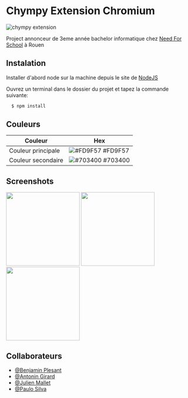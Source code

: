 
# Chympy Extension Chromium

![chympy extension](https://i.imgur.com/PgwnXIn.png)

Project annonceur de 3eme année bachelor informatique chez [Need For School](https://www.needfor-school.com/) à Rouen

## Instalation

Installer d'abord node sur la machine depuis le site de [NodeJS](https://nodejs.org/en/)

Ouvrez un terminal dans le dossier du projet et tapez la commande suivante:

```bash
  $ npm install 

```

## Couleurs

| Couleur           | Hex                                                                |
|-------------------| ------------------------------------------------------------------ |
| Couleur principale | ![#FD9F57](https://via.placeholder.com/10/FD9F57?text=+) #FD9F57 |
| Couleur secondaire | ![#703400](https://via.placeholder.com/10/703400?text=+) #703400 |


## Screenshots

<img src="https://i.imgur.com/L13yBpp.png" width="200"/>
<img src="https://i.imgur.com/dZRHFm6.png" width="200"/>
<img src="https://i.imgur.com/omslPFH.png" width="200"/>


## Collaborateurs

- [@Benjamin Plesant](https://github.com/Al-Namrood)
- [@Antonin Girard](https://github.com/Antonin15-76)
- [@Julien Mallet](https://github.com/Julien76140)
- [@Paulo Silva](https://github.com/plasilva1997)


